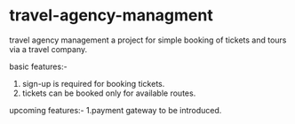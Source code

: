 # travel-agency-managment
travel agency management
a project for simple booking of tickets and tours via a travel company.

basic features:-
1. sign-up is required for booking tickets.
2. tickets can be booked only for available routes.
 
 upcoming features:-
1.payment gateway to be introduced. 
